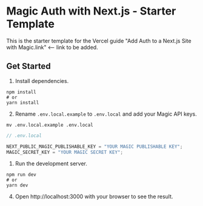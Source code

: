 # Magic Auth with Next.js - Starter Template

This is the starter template for the Vercel guide "Add Auth to a Next.js Site with Magic.link" <-- link to be added.

## Get Started

1. Install dependencies.

```shell
npm install
# or
yarn install
```

2. Rename `.env.local.example` to `.env.local` and add your Magic API keys.

```shell
mv .env.local.example .env.local
```

```javascript
// .env.local

NEXT_PUBLIC_MAGIC_PUBLISHABLE_KEY = "YOUR MAGIC PUBLISHABLE KEY";
MAGIC_SECRET_KEY = "YOUR MAGIC SECRET KEY";
```

1. Run the development server.

```shell
npm run dev
# or
yarn dev
```

4. Open http://localhost:3000 with your browser to see the result.
